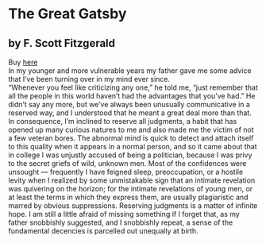 # The Great Gatsby
## by F. Scott Fitzgerald
Buy [here](https://www.amazon.com/Great-Gatsby-F-Scott-Fitzgerald/dp/0743273567)
<br>
In my younger and more vulnerable years my father gave
me some advice that I’ve been turning over in my mind ever
since.
<br>
“Whenever you feel like criticizing any one,” he told me, “just
remember that all the people in this world haven’t had the advantages 
that you’ve had.” He didn’t say any more, but we’ve always been unusually
communicative in a reserved way, and I understood that he meant a great 
deal more than that. In consequence, I’m inclined to reserve all judgments, 
a habit that has opened up many curious natures to me and also made me the 
victim of not a few veteran bores. The abnormal mind is quick to detect and
attach itself to this quality when it appears in a normal person, and so it 
came about that in college I was unjustly accused of being a politician, 
because I was privy to the secret griefs of wild, unknown men. Most of the 
confidences were unsought — frequently I have feigned sleep, preoccupation, 
or a hostile levity when I realized by some unmistakable sign that an intimate
revelation was quivering on the horizon; for the intimate revelations of young 
men, or at least the terms in which they express them, are usually plagiaristic 
and marred by obvious suppressions. Reserving judgments is a matter of infinite 
hope. I am still a little afraid of missing something if I forget that, as
my father snobbishly suggested, and I snobbishly repeat, a sense of the fundamental 
decencies is parcelled out unequally at birth.
